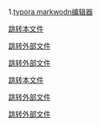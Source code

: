 1.[typora markwodn编辑器](www.typora.io/#windows)

[跳转本文件](ceshi.md)

[跳转外部文件](../README.md)

[跳转外部文件](../LeetCode/分类/回溯问题/全排列(46).md)



[跳转本文件](file://ceshi.md)

[跳转外部文件](file://../README.md)

[跳转外部文件](file://../LeetCode/分类/回溯问题/全排列(46).md)